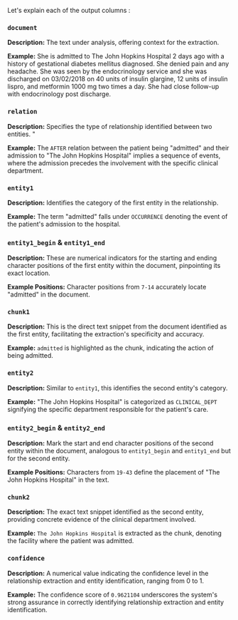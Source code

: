 Let's explain each of the output columns :


### `document`
**Description:** The text under analysis, offering context for the extraction.

**Example:** She is admitted to The John Hopkins Hospital 2 days ago with a history of gestational diabetes mellitus diagnosed. She denied pain and any headache. She was seen by the endocrinology service and she was discharged on 03/02/2018 on 40 units of insulin glargine, 12 units of insulin lispro, and metformin 1000 mg two times a day. She had close follow-up with endocrinology post discharge.

### `relation`
**Description:** Specifies the type of relationship identified between two entities. "

**Example:** The `AFTER` relation between the patient being "admitted" and their admission to "The John Hopkins Hospital" implies a sequence of events, where the admission precedes the involvement with the specific clinical department.

### `entity1`
**Description:** Identifies the category of the first entity in the relationship.

**Example:** The term "admitted" falls under `OCCURRENCE` denoting the event of the patient's admission to the hospital.

### `entity1_begin` & `entity1_end`
**Description:** These are numerical indicators for the starting and ending character positions of the first entity within the document, pinpointing its exact location.

**Example Positions:** Character positions from  `7-14` accurately locate "admitted" in the document.

### `chunk1`
**Description:** This is the direct text snippet from the document identified as the first entity, facilitating the extraction's specificity and accuracy.

**Example:** `admitted` is highlighted as the chunk, indicating the action of being admitted.

### `entity2`
**Description:** Similar to `entity1`, this identifies the second entity's category.

**Example:** "The John Hopkins Hospital" is categorized as `CLINICAL_DEPT` signifying the specific department responsible for the patient's care.

### `entity2_begin` & `entity2_end`
**Description:** Mark the start and end character positions of the second entity within the document, analogous to `entity1_begin` and `entity1_end` but for the second entity.

**Example Positions:** Characters from `19-43` define the placement of "The John Hopkins Hospital" in the text.

### `chunk2`
**Description:** The exact text snippet identified as the second entity, providing concrete evidence of the clinical department involved.

**Example:** `The John Hopkins Hospital` is extracted as the chunk, denoting the facility where the patient was admitted.

### `confidence`
**Description:** A numerical value indicating the confidence level in the relationship extraction and entity identification, ranging from 0 to 1. 

**Example:** The confidence score of `0.9621104` underscores the system's strong assurance in correctly identifying relationship extraction and entity identification.



